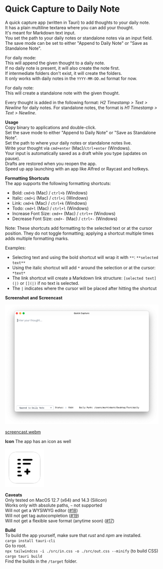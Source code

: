 # Quick Capture to Daily Note

A quick capture app (written in Tauri) to add thoughts to your daily note.  
It has a plain multiline textarea where you can add your thought.  
It's meant for Markdown text input.  
You set the path to your daily notes or standalone notes via an input field.  
The save mode can be set to either "Append to Daily Note" or "Save as Standalone Note".

For daily mode:  
This will append the given thought to a daily note.  
If no daily note is present, it will also create the note first.  
If intermediate folders don't exist, it will create the folders.  
It only works with daily notes in the `YYYY-MM-DD.md` format for now.  

For daily note:  
This will create a standalone note with the given thought.  

Every thought is added in the following format: _H2 Timestamp > Text > Newline_ for daily notes. For standalone notes, the format is _H1 Timestamp > Text > Newline_.

**Usage**  
Copy binary to applications and double-click.  
Set the save mode to either "Append to Daily Note" or "Save as Standalone Note".  
Set the path to where your daily notes or standalone notes live.  
Write your thought via `cmd+enter` (Mac)/`ctrl+enter` (Windows).  
Your input is automatically saved as a draft while you type (updates on pause).  
Drafts are restored when you reopen the app.  
Speed up app launching with an app like Alfred or Raycast and hotkeys.

**Formatting Shortcuts**  
The app supports the following formatting shortcuts:
- Bold: `cmd+b` (Mac) / `ctrl+b` (Windows)
- Italic: `cmd+i` (Mac) / `ctrl+i` (Windows)
- Link: `cmd+k` (Mac) / `ctrl+k` (Windows)
- Todo: `cmd+l` (Mac) / `ctrl+l` (Windows)
- Increase Font Size: `cmd++` (Mac) / `ctrl++` (Windows)
- Decrease Font Size: `cmd+-` (Mac) / `ctrl+-` (Windows)

Note: These shortcuts add formatting to the selected text or at the cursor position.
They do not toggle formatting; applying a shortcut multiple times adds multiple formatting marks.

Examples:
- Selecting text and using the bold shortcut will wrap it with `**`: `**selected text**`
- Using the italic shortcut will add `*` around the selection or at the cursor: `*text*`
- The link shortcut will create a Markdown link structure: `[selected text](|)` or `[](|)` if no text is selected.  
- The `|` indicates where the cursor will be placed after hitting the shortcut

**Screenshot and Screencast**  

![Screenshot of Quick Capture](screenshot.png)

[screencast.webm](https://github.com/user-attachments/assets/2fa6db13-328f-49fd-b4c5-313f7a5a4270)

**Icon**
The app has an icon as well

![App icon quick capture](src-tauri/icons/128x128.png)

**Caveats**  
Only tested on MacOS 12.7 (x64) and 14.3 (Silicon)  
Works only with absolute paths, `~` not supported  
Will not get a WYSIWYG editor ([#18](https://github.com/minthemiddle/Quick-Capture/issues/18))  
Will not get tag autocompletion ([#19](https://github.com/minthemiddle/Quick-Capture/issues/19))  
Will not get a flexible save format (anytime soon) ([#17](https://github.com/minthemiddle/Quick-Capture/issues/17))

**Build**  
To build the app yourself, make sure that _rust_ and _npm_ are installed.  
`cargo install tauri-cli`  
Go to root.  
`npx tailwindcss -i ./src/in.css -o ./src/out.css --minify` (to build CSS)  
`cargo tauri build`  
Find the builds in the `/target` folder.
